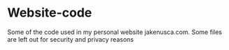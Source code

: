 Website-code
============

Some of the code used in my personal website jakenusca.com. Some files are left out for security and privacy reasons
